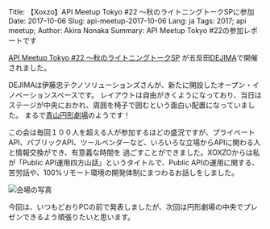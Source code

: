 Title: 【Xoxzo】API Meetup Tokyo #22 〜秋のライトニングトークSPに参加
Date: 2017-10-06
Slug: api-meetup-2017-10-06
Lang: ja
Tags: 2017; api meetup; 
Author: Akira Nonaka
Summary: API Meetup Tokyo #22の参加レポートです

[API Meetup Tokyo #22 〜秋のライトニングトークSP](https://api-meetup.doorkeeper.jp/events/64948)
が五反田[DEJIMA](https://dejima.space)で開催されました。

DEJIMAは伊藤忠テクノソリューションズさんが、新たに開設したオープン・イノベーションスペースです。
レイアウトは自由がきくようになっており、当日はステージが中央におかれ、周囲を椅子で囲むという面白い配置になっていました。
まるで[青山円形劇場](http://www.aoyama.org/enkei/)のようです！

この会は毎回１００人を超える人が参加するほどの盛況ですが、プライベートAPI、パブリックAPI、ツールベンダーなど、いろいろな立場からAPIに関わる人と情報交換ができ、有意義な時間を
過ごすことができました。XOXZOからは私が「Public API運用四方山話」というタイトルで、Public APIの運用に関する、苦労話や、100%リモート環境の開発体制にまつわるお話しをしました。

![会場の写真]({filename}/images/api-meetup-2017-10-06/api-meetup-tokyo-20171006.jpg)

今回は、いつもどおりPCの前で発表しましたが、次回は円形劇場の中央でプレゼンできるよう頑張りたいと思います。
